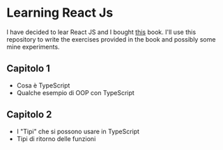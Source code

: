 # Learning React Js

I have decided to lear React JS and I bought [this](https://www.amazon.co.uk/Full-Stack-React-TypeScript-Node-applications/dp/1839219939) book. I'll use this repository to write the exercises provided in the book and possibly some mine experiments.

## Capitolo 1

- Cosa è TypeScript
- Qualche esempio di OOP con TypeScript

## Capitolo 2

- I "Tipi" che si possono usare in TypeScript
- Tipi di ritorno delle funzioni